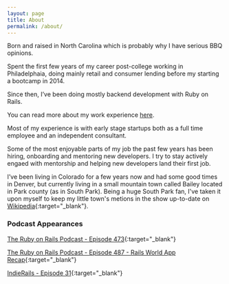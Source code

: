 ```yaml
---
layout: page
title: About
permalink: /about/
---
```

Born and raised in North Carolina which is probably why I have serious BBQ opinions.

Spent the first few years of my career post-college working in Philadelphaia, doing mainly retail and consumer lending before my starting a bootcamp in 2014.

Since then, I’ve been doing mostly backend development with Ruby on Rails.

You can read more about my work experience [here](/work).

Most of my experience is with early stage startups both as a full time employee and an independent consultant.

Some of the most enjoyable parts of my job the past few years has been hiring, onboarding and mentoring new developers.  I try to stay actively engaed with mentorship and helping new developers land their first job.

I’ve been living in Colorado for a few years now and had some good times in Denver, but currently living in a small mountain town called Bailey located in Park county (as in South Park). Being a huge South Park fan, I've taken it upon myself to keep my little town's metions in the show up-to-date on [Wikipedia](https://en.wikipedia.org/wiki/Bailey,_Colorado#In_popular_culture){:target="_blank"}.

### Podcast Appearances
[The Ruby on Rails Podcast - Episode 473](https://www.therubyonrailspodcast.com/473){:target="_blank"}

[The Ruby on Rails Podcast - Episode 487 - Rails World App Recap](https://www.therubyonrailspodcast.com/487){:target="_blank"}

[IndieRails - Episode 31](https://www.indierails.com/31){:target="_blank"}

<script async data-uid="24351f7dcb" src="https://codynorman.ck.page/24351f7dcb/index.js"></script>
<!-- In my free time I like to fly fish, work on perfecting my Carolina Style BBQ and and hunt hard to find whiskey. -->

<!-- If you want to know anything else, just ask! -->
